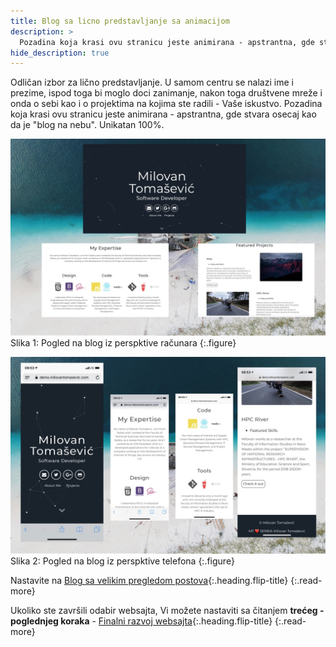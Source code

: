 ```yaml
---
title: Blog sa licno predstavljanje sa animacijom
description: >
  Pozadina koja krasi ovu stranicu jeste animirana - apstrantna, gde stvara osecaj kao da je "blog na nebu"... tekst Milovan Tomašević...
hide_description: true
---
```


Odličan izbor za lično predstavljanje. U samom centru se nalazi ime i prezime, ispod toga bi moglo doci zanimanje, nakon toga društvene mreže i onda o sebi kao i o projektima na kojima ste radili - Vaše iskustvo. Pozadina koja krasi ovu stranicu jeste animirana - apstrantna, gde stvara osecaj kao da je "blog na nebu". Unikatan 100%.

![](/assets/img/sites/demo6/screenshot-from-mac.jpg)
Slika 1: Pogled na blog iz perspktive računara
{:.figure}

![](/assets/img/sites/demo6/screenshot-from-iphone.jpg)
Slika 2: Pogled na blog iz perspktive telefona
{:.figure}

Nastavite na [Blog sa velikim pregledom postova]{:.heading.flip-title}
{:.read-more}

Ukoliko ste završili odabir websajta, Vi možete nastaviti sa čitanjem **trećeg - poglednjeg koraka** - [Finalni razvoj websajta]{:.heading.flip-title}
{:.read-more}

[demo6]: https://www.demo.milovantomasevic.rs/demo6
[Blog sa velikim pregledom postova]: blog-sa-velikim-pregledom-postova.md
[kompletnu listu demo websajtova]: https://www.demo.milovantomasevic.rs/
[Finalni razvoj websajta]: ../finalni-razvoj-websajta.md